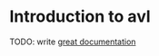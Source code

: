 # Introduction to avl

TODO: write [great documentation](http://jacobian.org/writing/great-documentation/what-to-write/)
